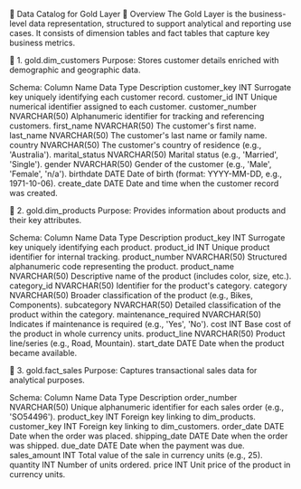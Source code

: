 📒 Data Catalog for Gold Layer
🔎 Overview
The Gold Layer is the business-level data representation, structured to support analytical and reporting use cases. It consists of dimension tables and fact tables that capture key business metrics.

📁 1. gold.dim_customers
Purpose:
Stores customer details enriched with demographic and geographic data.

Schema:
Column Name	Data Type	Description
customer_key	INT	Surrogate key uniquely identifying each customer record.
customer_id	INT	Unique numerical identifier assigned to each customer.
customer_number	NVARCHAR(50)	Alphanumeric identifier for tracking and referencing customers.
first_name	NVARCHAR(50)	The customer's first name.
last_name	NVARCHAR(50)	The customer's last name or family name.
country	NVARCHAR(50)	The customer's country of residence (e.g., 'Australia').
marital_status	NVARCHAR(50)	Marital status (e.g., 'Married', 'Single').
gender	NVARCHAR(50)	Gender of the customer (e.g., 'Male', 'Female', 'n/a').
birthdate	DATE	Date of birth (format: YYYY-MM-DD, e.g., 1971-10-06).
create_date	DATE	Date and time when the customer record was created.

📁 2. gold.dim_products
Purpose:
Provides information about products and their key attributes.

Schema:
Column Name	Data Type	Description
product_key	INT	Surrogate key uniquely identifying each product.
product_id	INT	Unique product identifier for internal tracking.
product_number	NVARCHAR(50)	Structured alphanumeric code representing the product.
product_name	NVARCHAR(50)	Descriptive name of the product (includes color, size, etc.).
category_id	NVARCHAR(50)	Identifier for the product's category.
category	NVARCHAR(50)	Broader classification of the product (e.g., Bikes, Components).
subcategory	NVARCHAR(50)	Detailed classification of the product within the category.
maintenance_required	NVARCHAR(50)	Indicates if maintenance is required (e.g., 'Yes', 'No').
cost	INT	Base cost of the product in whole currency units.
product_line	NVARCHAR(50)	Product line/series (e.g., Road, Mountain).
start_date	DATE	Date when the product became available.

📁 3. gold.fact_sales
Purpose:
Captures transactional sales data for analytical purposes.

Schema:
Column Name	Data Type	Description
order_number	NVARCHAR(50)	Unique alphanumeric identifier for each sales order (e.g., 'SO54496').
product_key	INT	Foreign key linking to dim_products.
customer_key	INT	Foreign key linking to dim_customers.
order_date	DATE	Date when the order was placed.
shipping_date	DATE	Date when the order was shipped.
due_date	DATE	Date when the payment was due.
sales_amount	INT	Total value of the sale in currency units (e.g., 25).
quantity	INT	Number of units ordered.
price	INT	Unit price of the product in currency units.
